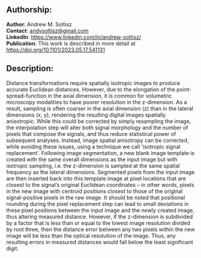 ## Authorship:  
**Author**: Andrew M. Soltisz  
**Contact**: andysoltisz@gmail.com  
**LinkedIn**: https://www.linkedin.com/in/andrew-soltisz/  
**Publication**: This work is described in more detail at https://doi.org/10.1101/2023.05.17.541131  


## Description:  
Distance transformations require spatially isotropic images to produce accurate Euclidean distances. However, due to the elongation of the point-spread-function in the axial dimension, it is common for volumetric microscopy modalities to have poorer resolution in the z-dimension. As a result, sampling is often coarser in the axial dimension (z) than in the lateral dimensions (x, y), rendering the resulting digital images spatially anisotropic. While this could be corrected by simply resampling the image, the interpolation step will alter both signal morphology and the number of pixels that compose the signals, and thus reduce statistical power of subsequent analyses. Instead, image spatial anisotropy can be corrected, while avoiding these issues, using a technique we call 'isotropic signal replacement'. Following image segmentation, a new blank image template is created with the same overall dimensions as the input image but with isotropic sampling, i.e. the z-dimension is sampled at the same spatial frequency as the lateral dimensions. Segmented pixels from the input image are then inserted back into this template image at pixel locations that are closest to the signal’s original Euclidean coordinates – in other words, pixels in the new image with centroid positions closest to those of the original signal-positive pixels in the raw image. It should be noted that positional rounding during the pixel replacement step can lead to small deviations in these pixel positions between the input image and the newly created image, thus altering measured distance. However, if the z-dimension is subdivided by a factor that is less than or equal to the lowest image resolution divided by root three, then the distance error between any two pixels within the new image will be less than the optical resolution of the image. Thus, any resulting errors in measured distances would fall below the least significant digit.


